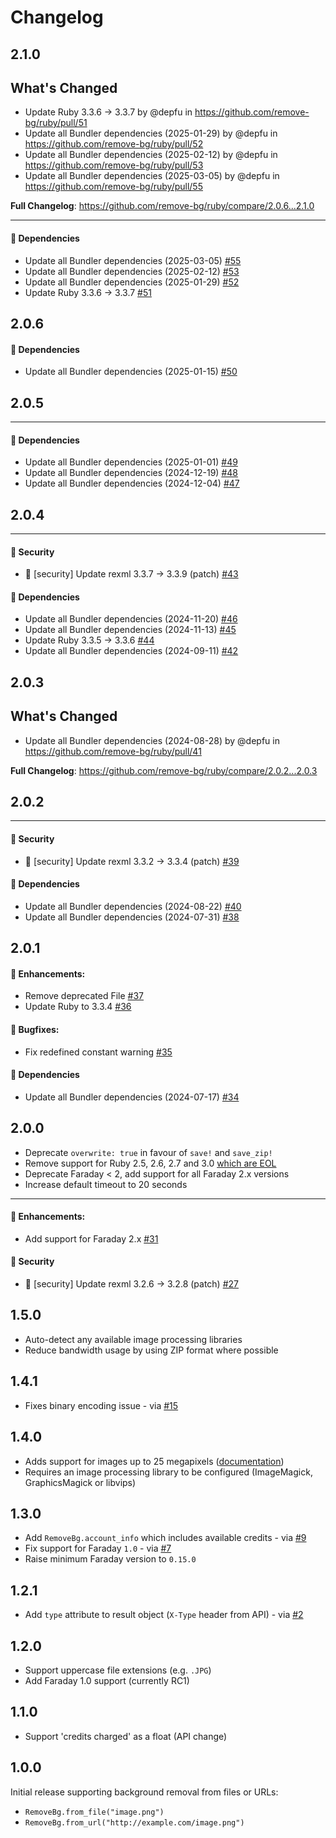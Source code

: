 # Changelog

## 2.1.0

## What's Changed
* Update Ruby 3.3.6 → 3.3.7 by @depfu in https://github.com/remove-bg/ruby/pull/51
* Update all Bundler dependencies (2025-01-29) by @depfu in https://github.com/remove-bg/ruby/pull/52
* Update all Bundler dependencies (2025-02-12) by @depfu in https://github.com/remove-bg/ruby/pull/53
* Update all Bundler dependencies (2025-03-05) by @depfu in https://github.com/remove-bg/ruby/pull/55


**Full Changelog**: https://github.com/remove-bg/ruby/compare/2.0.6...2.1.0

---


#### 🔀 Dependencies

- Update all Bundler dependencies (2025-03-05) [#55](https://github.com/remove-bg/ruby/pull/55)
- Update all Bundler dependencies (2025-02-12) [#53](https://github.com/remove-bg/ruby/pull/53)
- Update all Bundler dependencies (2025-01-29) [#52](https://github.com/remove-bg/ruby/pull/52)
- Update Ruby 3.3.6 → 3.3.7 [#51](https://github.com/remove-bg/ruby/pull/51)


## 2.0.6

#### 🔀 Dependencies

- Update all Bundler dependencies (2025-01-15) [#50](https://github.com/remove-bg/ruby/pull/50)


## 2.0.5



---


#### 🔀 Dependencies

- Update all Bundler dependencies (2025-01-01) [#49](https://github.com/remove-bg/ruby/pull/49)
- Update all Bundler dependencies (2024-12-19) [#48](https://github.com/remove-bg/ruby/pull/48)
- Update all Bundler dependencies (2024-12-04) [#47](https://github.com/remove-bg/ruby/pull/47)


## 2.0.4



---


#### 🚨 Security

- 🚨 [security] Update rexml 3.3.7 → 3.3.9 (patch) [#43](https://github.com/remove-bg/ruby/pull/43)

#### 🔀 Dependencies

- Update all Bundler dependencies (2024-11-20) [#46](https://github.com/remove-bg/ruby/pull/46)
- Update all Bundler dependencies (2024-11-13) [#45](https://github.com/remove-bg/ruby/pull/45)
- Update Ruby 3.3.5 → 3.3.6 [#44](https://github.com/remove-bg/ruby/pull/44)
- Update all Bundler dependencies (2024-09-11) [#42](https://github.com/remove-bg/ruby/pull/42)


## 2.0.3

## What's Changed
* Update all Bundler dependencies (2024-08-28) by @depfu in https://github.com/remove-bg/ruby/pull/41


**Full Changelog**: https://github.com/remove-bg/ruby/compare/2.0.2...2.0.3

## 2.0.2



---


#### 🚨 Security

- 🚨 [security] Update rexml 3.3.2 → 3.3.4 (patch) [#39](https://github.com/remove-bg/ruby/pull/39)

#### 🔀 Dependencies

- Update all Bundler dependencies (2024-08-22) [#40](https://github.com/remove-bg/ruby/pull/40)
- Update all Bundler dependencies (2024-07-31) [#38](https://github.com/remove-bg/ruby/pull/38)


## 2.0.1

#### 🚀 Enhancements:

- Remove deprecated File [#37](https://github.com/remove-bg/ruby/pull/37)
- Update Ruby to 3.3.4 [#36](https://github.com/remove-bg/ruby/pull/36)

#### 🐞 Bugfixes:

- Fix redefined constant warning [#35](https://github.com/remove-bg/ruby/pull/35)

#### 🔀 Dependencies

- Update all Bundler dependencies (2024-07-17) [#34](https://github.com/remove-bg/ruby/pull/34)


## 2.0.0

- Deprecate `overwrite: true` in favour of `save!` and `save_zip!`
- Remove support for Ruby 2.5, 2.6, 2.7 and 3.0 [which are EOL](https://www.ruby-lang.org/en/downloads/branches/)
- Deprecate Faraday < 2, add support for all Faraday 2.x versions
- Increase default timeout to 20 seconds

---


#### 🚀 Enhancements:

- Add support for Faraday 2.x [#31](https://github.com/remove-bg/ruby/pull/31)

#### 🚨 Security

- 🚨 [security] Update rexml 3.2.6 → 3.2.8 (patch) [#27](https://github.com/remove-bg/ruby/pull/27)


## 1.5.0

- Auto-detect any available image processing libraries
- Reduce bandwidth usage by using ZIP format where possible

## 1.4.1

- Fixes binary encoding issue - via [#15](https://github.com/remove-bg/ruby/pull/15)

## 1.4.0

- Adds support for images up to 25 megapixels ([documentation](https://github.com/remove-bg/ruby#processing-images-over-10-megapixels))
- Requires an image processing library to be configured (ImageMagick, GraphicsMagick or libvips)

## 1.3.0

- Add `RemoveBg.account_info` which includes available credits - via [#9](https://github.com/remove-bg/ruby/pull/9)
- Fix support for Faraday `1.0` - via [#7](https://github.com/remove-bg/ruby/pull/7)
- Raise minimum Faraday version to `0.15.0`

## 1.2.1

- Add `type` attribute to result object (`X-Type` header from API) - via [#2](https://github.com/remove-bg/ruby/pull/2)

## 1.2.0

- Support uppercase file extensions (e.g. `.JPG`)
- Add Faraday 1.0 support (currently RC1)

## 1.1.0

- Support 'credits charged' as a float (API change)

## 1.0.0

Initial release supporting background removal from files or URLs:

- `RemoveBg.from_file("image.png")`
- `RemoveBg.from_url("http://example.com/image.png")`
